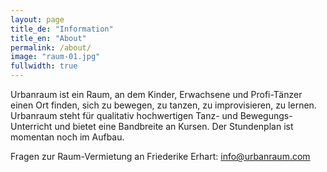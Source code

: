 ```yaml
---
layout: page
title_de: "Information"
title_en: "About"
permalink: /about/
image: "raum-01.jpg"
fullwidth: true
---
```



Urbanraum ist ein Raum, an dem Kinder, Erwachsene und Profi-Tänzer einen Ort finden, sich zu bewegen, zu tanzen, zu improvisieren, zu lernen. Urbanraum steht für qualitativ hochwertigen Tanz- und Bewegungs-Unterricht und bietet eine Bandbreite an Kursen. Der Stundenplan ist momentan noch im Aufbau.

Fragen zur Raum-Vermietung an Friederike Erhart: <a href="mailto:info@urbanraum.com">info@urbanraum.com</a>
